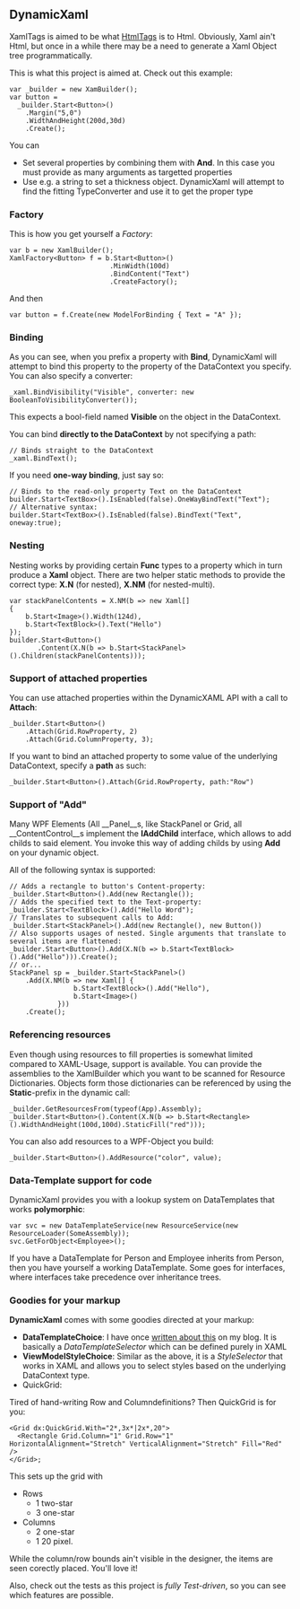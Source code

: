 ## DynamicXaml

XamlTags is aimed to be what [HtmlTags][1] is to Html. Obviously, Xaml ain't Html, but
once in a while there may be a need to generate a Xaml Object tree programmatically. 

This is what this project is aimed at. Check out this example:

    var _builder = new XamBuilder();
    var button = 
      _builder.Start<Button>()
        .Margin("5,0")
        .WidthAndHeight(200d,30d)
        .Create();

You can

* Set several properties by combining them with __And__. In this case you must provide as many arguments as targetted properties
* Use e.g. a string to set a thickness object. DynamicXaml will attempt to find the fitting TypeConverter and use it to get the proper type

### Factory

This is how you get yourself a _Factory_:

    var b = new XamlBuilder();
    XamlFactory<Button> f = b.Start<Button>()
                             .MinWidth(100d)
                             .BindContent("Text")
                             .CreateFactory();
And then

`var button = f.Create(new ModelForBinding { Text = "A" });`

### Binding

As you can see, when you prefix a property with __Bind__, DynamicXaml will attempt to bind this property to the property of the DataContext you specify. You can also specify a converter:

`_xaml.BindVisibility("Visible", converter: new BooleanToVisibilityConverter());`

This expects a bool-field named __Visible__ on the object in the DataContext.

You can bind __directly to the DataContext__ by not specifying a path:

    // Binds straight to the DataContext
    _xaml.BindText();

If you need __one-way binding__, just say so:

    // Binds to the read-only property Text on the DataContext
    builder.Start<TextBox>().IsEnabled(false).OneWayBindText("Text");
    // Alternative syntax:
    builder.Start<TextBox>().IsEnabled(false).BindText("Text", oneway:true);
    
### Nesting

Nesting works by providing certain __Func__ types to a property which in turn produce a __Xaml__ object. There are two helper static methods to provide the correct type: __X.N__ (for nested), __X.NM__ (for nested-multi).

    var stackPanelContents = X.NM(b => new Xaml[]
    {
        b.Start<Image>().Width(124d),
        b.Start<TextBlock>().Text("Hello")
    });
    builder.Start<Button>()
           .Content(X.N(b => b.Start<StackPanel>().Children(stackPanelContents)));

### Support of attached properties

You can use attached properties within the DynamicXAML API with a call to __Attach__:

    _builder.Start<Button>()
        .Attach(Grid.RowProperty, 2)
        .Attach(Grid.ColumnProperty, 3);

If you want to bind an attached property to some value of the underlying DataContext, specify a __path__ as such:

`_builder.Start<Button>().Attach(Grid.RowProperty, path:"Row")`

### Support of "Add"

Many WPF Elements (All __Panel__s, like StackPanel or Grid, all __ContentControl__s implement the __IAddChild__ interface, which allows to add childs to said element. You invoke this way of adding childs by using __Add__ on your dynamic object.

All of the following syntax is supported:

    // Adds a rectangle to button's Content-property:
    _builder.Start<Button>().Add(new Rectangle());
    // Adds the specified text to the Text-property:
    _builder.Start<TextBlock>().Add("Hello Word");
    // Translates to subsequent calls to Add:
    _builder.Start<StackPanel>().Add(new Rectangle(), new Button())
    // Also supports usages of nested. Single arguments that translate to several items are flattened:
    _builder.Start<Button>().Add(X.N(b => b.Start<TextBlock>().Add("Hello"))).Create();
    // or...
    StackPanel sp = _builder.Start<StackPanel>()
        .Add(X.NM(b => new Xaml[] {
                    b.Start<TextBlock>().Add("Hello"),
                    b.Start<Image>()
                }))
        .Create();

### Referencing resources

Even though using resources to fill properties is somewhat limited compared to XAML-Usage, support is available. You can provide the assemblies to the XamlBuilder which you want to be scanned for Resource Dictionaries. Objects form those dictionaries can be referenced by using the __Static__-prefix in the dynamic call:

    _builder.GetResourcesFrom(typeof(App).Assembly);
    _builder.Start<Button>().Content(X.N(b => b.Start<Rectangle>().WidthAndHeight(100d,100d).StaticFill("red")));
    
You can also add resources to a WPF-Object you build:

    _builder.Start<Button>().AddResource("color", value);

### Data-Template support for code

DynamicXaml provides you with a lookup system on DataTemplates that works __polymorphic__:

    var svc = new DataTemplateService(new ResourceService(new ResourceLoader(SomeAssembly));
    svc.GetForObject<Employee>();

If you have a DataTemplate for Person and Employee inherits from Person, then you have yourself a working DataTemplate.
Some goes for interfaces, where interfaces take precedence over inheritance trees.

### Goodies for your markup

__DynamicXaml__ comes with some goodies directed at your markup:

* __DataTemplateChoice__: I have once [written about this][2] on my blog. It is basically a _DataTemplateSelector_ which can be defined purely in XAML
* __ViewModelStyleChoice__: Similar as the above, it is a _StyleSelector_ that works in XAML and allows you to select styles based on the underlying DataContext type.
* QuickGrid: 

Tired of hand-writing Row and Columndefinitions? Then QuickGrid is for you:

    <Grid dx:QuickGrid.With="2*,3x*|2x*,20">
      <Rectangle Grid.Column="1" Grid.Row="1" HorizontalAlignment="Stretch" VerticalAlignment="Stretch" Fill="Red" />
    </Grid>;


This sets up the grid with

* Rows
   * 1 two-star 
   * 3 one-star
* Columns
   * 2 one-star 
   * 1 20 pixel. 

While the column/row bounds ain't visible in the designer, the items are seen corectly placed. You'll love it!

Also, check out the tests as this project is _fully Test-driven_, so you can see which features are possible.

  [1]: http://htmltags.fubu-project.org/what-is-htmltags/
  [2]: http://realfiction.net/go/198